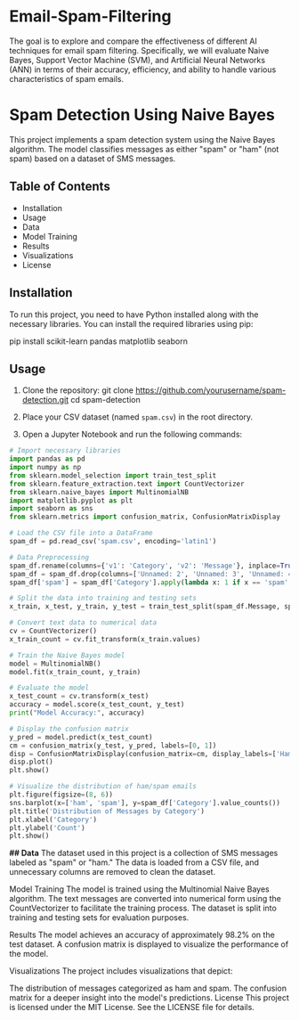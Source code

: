# Email-Spam-Filtering
The goal is to explore and compare the effectiveness of different AI techniques for email spam filtering. Specifically, we will evaluate Naive Bayes, Support Vector Machine (SVM), and Artificial Neural Networks (ANN) in terms of their accuracy, efficiency, and ability to handle various characteristics of spam emails.

# Spam Detection Using Naive Bayes

This project implements a spam detection system using the Naive Bayes algorithm. The model classifies messages as either "spam" or "ham" (not spam) based on a dataset of SMS messages.

## Table of Contents

- Installation
- Usage
- Data
- Model Training
- Results
- Visualizations
- License
  
## Installation

To run this project, you need to have Python installed along with the necessary libraries. You can install the required libraries using pip:

pip install scikit-learn pandas matplotlib seaborn

## Usage

1. Clone the repository:
   git clone https://github.com/yourusername/spam-detection.git
   cd spam-detection

2. Place your CSV dataset (named `spam.csv`) in the root directory.

3. Open a Jupyter Notebook and run the following commands:

```python
# Import necessary libraries
import pandas as pd
import numpy as np
from sklearn.model_selection import train_test_split
from sklearn.feature_extraction.text import CountVectorizer
from sklearn.naive_bayes import MultinomialNB
import matplotlib.pyplot as plt
import seaborn as sns
from sklearn.metrics import confusion_matrix, ConfusionMatrixDisplay

# Load the CSV file into a DataFrame
spam_df = pd.read_csv('spam.csv', encoding='latin1')

# Data Preprocessing
spam_df.rename(columns={'v1': 'Category', 'v2': 'Message'}, inplace=True)
spam_df = spam_df.drop(columns=['Unnamed: 2', 'Unnamed: 3', 'Unnamed: 4'], axis=1)
spam_df['spam'] = spam_df['Category'].apply(lambda x: 1 if x == 'spam' else 0)

# Split the data into training and testing sets
x_train, x_test, y_train, y_test = train_test_split(spam_df.Message, spam_df.spam, test_size=0.3, random_state=42)

# Convert text data to numerical data
cv = CountVectorizer()
x_train_count = cv.fit_transform(x_train.values)

# Train the Naive Bayes model
model = MultinomialNB()
model.fit(x_train_count, y_train)

# Evaluate the model
x_test_count = cv.transform(x_test)
accuracy = model.score(x_test_count, y_test)
print("Model Accuracy:", accuracy)

# Display the confusion matrix
y_pred = model.predict(x_test_count)
cm = confusion_matrix(y_test, y_pred, labels=[0, 1])
disp = ConfusionMatrixDisplay(confusion_matrix=cm, display_labels=['Ham', 'Spam'])
disp.plot()
plt.show()

# Visualize the distribution of ham/spam emails
plt.figure(figsize=(8, 6))
sns.barplot(x=['ham', 'spam'], y=spam_df['Category'].value_counts())
plt.title('Distribution of Messages by Category')
plt.xlabel('Category')
plt.ylabel('Count')
plt.show()
```
**## Data**
The dataset used in this project is a collection of SMS messages labeled as "spam" or "ham." The data is loaded from a CSV file, and unnecessary columns are removed to clean the dataset.

Model Training
The model is trained using the Multinomial Naive Bayes algorithm. The text messages are converted into numerical form using the CountVectorizer to facilitate the training process. The dataset is split into training and testing sets for evaluation purposes.

Results
The model achieves an accuracy of approximately 98.2% on the test dataset. A confusion matrix is displayed to visualize the performance of the model.

Visualizations
The project includes visualizations that depict:

The distribution of messages categorized as ham and spam.
The confusion matrix for a deeper insight into the model's predictions.
License
This project is licensed under the MIT License. See the LICENSE file for details.
